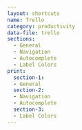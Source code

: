 ```yaml
---
layout: shortcuts
name: Trello
category: productivity
data-file: trello
sections:
  - General
  - Navigation
  - Autocomplete
  - Label Colors
print:
  section-1:
  - General
  section-2:
  - Navigation
  - Autocomplete
  section-3:
  - Label Colors
---
```


